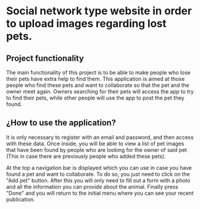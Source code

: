 Social network type website in order to upload images regarding lost pets.
==================

Project functionality
------------------------

The main functionality of this project is to be able to make people who lose their pets have extra help to find them. This application is aimed at those people who find these pets and want to collaborate so that the pet and the owner meet again. Owners searching for their pets will access the app to try to find their pets, while other people will use the app to post the pet they found.

¿How to use the application?
-----------------------------
It is only necessary to register with an email and password, and then access with these data. Once inside, you will be able to view a list of pet images that have been found by people who are looking for the owner of said pet (This in case there are previously people who added these pets).

At the top a navigation bar is displayed which you can use in case you have found a pet and want to collaborate. To do so, you just need to click on the "Add pet" button. After this you will only need to fill out a form with a photo and all the information you can provide about the animal. Finally press "Done" and you will return to the initial menu where you can see your recent publication.
